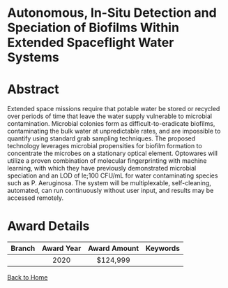 
Autonomous, In-Situ Detection and Speciation of Biofilms Within Extended Spaceflight Water Systems
==================================================================================================

# Abstract


Extended space missions require that potable water be stored or recycled over periods of time that leave the water supply vulnerable to microbial contamination. Microbial colonies form as difficult-to-eradicate biofilms, contaminating the bulk water at unpredictable rates, and are impossible to quantify using standard grab sampling techniques. The proposed technology leverages microbial propensities for biofilm formation to concentrate the microbes on a stationary optical element. Optowares will utilize a proven combination of molecular fingerprinting with machine learning, with which they have previously demonstrated microbial speciation and an LOD of le;100 CFU/mL for water contaminating species such as P. Aeruginosa. The system will be multiplexable, self-cleaning, automated, can run continuously without user input, and results may be accessed remotely.  

# Award Details

|Branch|Award Year|Award Amount|Keywords|
| :---: | :---: | :---: | :---: |
||2020|$124,999||
  
  


[Back to Home](https://github.com/chrischow/dod_sbir_awards/Reports/CC/#680)